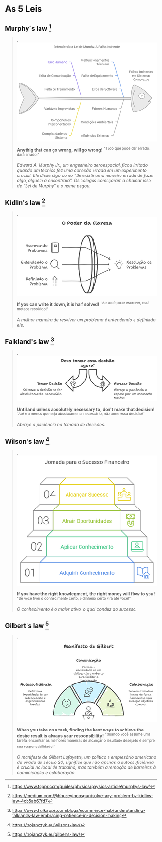 
# As 5 Leis

## Murphy´s law [^5]

>. 
>![](Murphy.png)
>
>__Anythig that can go wrong, will go wrong!__
><sup>"Tudo que pode dar errado, dará errado!"</sup>
>
>_Edward A. Murphy Jr., um engenheiro aeroespacial, ficou irritado quando um  técnico fez uma conexão errada em um experimento crucial. Ele disse algo como “Se existir uma maneira errada de fazer algo, alguém a encontrará”. Os colegas começaram a chamar isso de “Lei de Murphy” e o nome pegou._

## Kidlin's law [^4]

>.
>![](Kidlin.png)
>
>__If you can write it down, it is half solved!__
><sup>"Se você pode escrever, está metade resolvido!"</sup>
>
>_A melhor maneira de resolver um problema é entendendo e definindo ele._

## Falkland's law [^3]

>.
>![](Falkland.png)
>
>__Until and unless absolutely necessary to, don't make that decision!__
><sup>"Até e a menos que seja absolutamente necessário, não tome essa decisão!"</sup>
>
>_Abraçe a paciência na tomada de decisões._

## Wilson's law [^2]

>.
>![](Wilson.png)
>
>__If you have the right knowlegment, the right money will flow to you!__
><sup>"Se você tiver o conhecimento certo, o dinheiro certo virá até você!"</sup>
>
>_O conhecimento é o maior ativo, o qual conduz ao sucesso._

## Gilbert's law [^1]

>.
>![](Gilbert.png)
>
>__When you take on a task, finding the best ways to achieve the desire result is always your responsibility!__
><sup>"Quando você assume uma tarefa, encontrar as melhores maneiras de alcançar o resultado desejado é sempre sua responsabilidade!"</sup>
>
>_O manifesto de Gilbert Lafayette, um político e empresário americano da virada do século 20, significa que não apenas a autossuficiência é crucial no local de trabalho, mas também a remoção de barreiras à comunicação e colaboração._

[^1]: https://trojanczyk.eu/gilberts-law/
[^2]: https://trojanczyk.eu/wilsons-law/
[^3]: https://www.hulkapps.com/blogs/ecommerce-hub/understanding-falklands-law-embracing-patience-in-decision-making
[^4]: https://medium.com/@hhuseyincosgun/solve-any-problem-by-kidlins-law-4cb5ab67fd7
[^5]: https://www.toppr.com/guides/physics/physics-article/murphys-law/